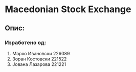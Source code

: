# Macedonian Stock Exchange

## Опис:

### Изработено од:
1. Марко Ивановски 226089
2. Зоран Костовски 221522
3. Јована Лазарова 221221
